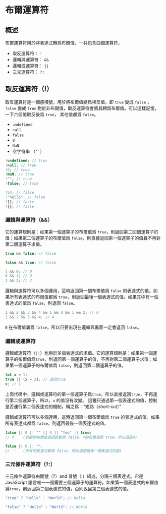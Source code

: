 # 布爾運算符

## 概述

布爾運算符用於將表達式轉爲布爾值，一共包含四個運算符。

- 取反運算符： `!`
- 邏輯與運算符： `&&`
- 邏輯或運算符： `||`
- 三元運算符： `?:`

## 取反運算符（!）

取反運算符是一個感嘆號，用於將布爾值變爲相反值，即 `true` 變成 `false` ， `false` 變成 `true`
對於非布爾值，取反運算符會將其轉爲布爾值。可以這樣記憶，一下六個值取反後爲 `true`， 其他值都爲 `false`。

- `undefined`
- `null`
- `false`
- `0`
- `NaN`
- 空字符串 （`‘’`）

```js
!undefined; // true
!null; // true
!0; // true
!NaN; // true
!""; // true
!false; // true

!54; // false
!"hello"; // false
![]; // fasle
!{}; // fasle
```

### 邏輯與運算符（&&）

它的運算規則是：如果第一個運算子的布爾值爲 `true`，則返回第二回個運算子的值；如果第二個運算子的布爾值爲 `false`，則直接返回第一個運算子的值且不再對第二個運算子求值。

```js
true && false; // false

false && true; // false

1 && 0; // 0
0 && 1; // 0
1 && 2; // 2
```

邏輯與運算符可以多個連用，這時返回第一個布爾值爲 `false` 的表達式的值。如果所有表達式的布爾值都爲 `true`，則返回最後一個表達式的值。如果其中有一個表達式的值爲 `false`，則返回 `false`。

```js
1 && 2 && 3 && 4 && 1 && 0 && 1 && 2; // 0
1 && 2 && 3 && 4; // 4
```

`0` 在布爾值裏爲 `false`，所以只要出現在邏輯與裏面一定會返回 `false`。

### 邏輯或運算符

邏輯或運算符（`||`）也用於多個表達式的求值。它的運算規則是：如果第一個運算子的布爾值爲`true`，則返回第一個運算子的值，不再對第二個運算子求值；如果第一個運算子的布爾值爲 `false`，則返回第二個運算子的值。

```js
let x = 1;
true || (x = 2); // 返回true
x; // 1
```

上面代碼中，邏輯或運算符的第一個運算子爲`true`，所以直接返回`true`，不再運行第二個運算子，所以，`x` 的值沒有改變。 這種只通過第一個表達式的值，控制是否運行第二個表達式的機制，稱之爲：“短路（short-cut）”

邏輯或運算符可以多個連用，這時返回第一個布爾值爲 `true` 的表達式的值。如果所有表達式都爲 `false`，則返回最後一個表達式的值。

```js
false || 0 || "" || 4 || "foo" || true;
// 4    (前面的布爾值返回的都爲 false，4的布爾值爲 true。所以返回4)

false || 0 || "";
// ''   (所有的表達式都爲 false，所以返回最後一個表達式的值)
```

### 三元條件運算符（?:）

三元條件運算符由問號（?）and 冒號（:）組成，分隔三個表達式。它是 JavaScript 語言唯一一個需要三個運算子的運算符。如果第一個表達式的布爾值爲`true`，則返回第二個表達式的值，否則返回第三個表達式的值。

```js
"true" ? "Hello" : "World"; // Hello

"false" ? "Hello" : "World"; // World
```
